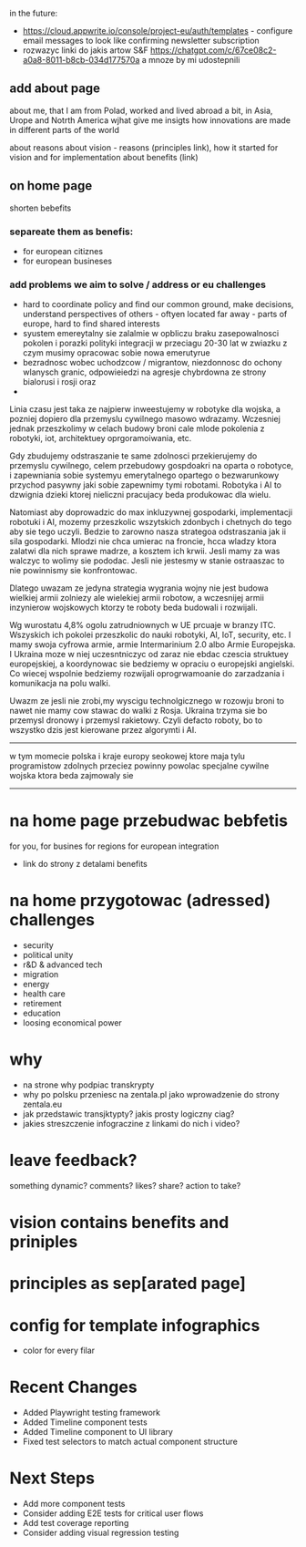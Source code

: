 in the future:
- https://cloud.appwrite.io/console/project-eu/auth/templates - configure email 
messages to look like confirming newsletter subscription
- rozwazyc linki do jakis artow S&F https://chatgpt.com/c/67ce08c2-a0a8-8011-b8cb-034d177570a a mnoze by mi udostepnili 

## add about page

about me, 
that I am from Polad, worked and lived abroad a bit, in Asia, Urope and Notrth America 
wjhat give me insigts how innovations are made in different parts of the world

about reasons
about vision - reasons (principles link), how it started
for vision and for implementation
about benefits (link)

## on home page

shorten bebefits

### separeate them as benefis:
- for european citiznes
- for european busineses

### add problems we aim to solve / address or eu challenges

* hard to coordinate policy and find our common ground, make decisions, understand perspectives of others - oftyen located far away - parts of europe, hard to find shared interests
* syustem emereytalny sie zalalmie w opbliczu braku zasepowalnosci pokolen i porazki polityki integracji w przeciagu 20-30 lat w zwiazku z czym musimy opracowac sobie nowa emerutyrue
* bezradnosc wobec uchodzcow / migrantow, niezdonnosc do ochony wlanysch granic, odpowieiedzi na agresje chybrdowna ze strony bialorusi i rosji oraz 
* 


Linia czasu jest taka ze najpierw inweestujemy w robotyke dla wojska, a pozniej dopiero dla przemyslu cywilnego masowo wdrazamy. Wczesniej jednak przeszkolimy w celach budowy broni cale mlode pokolenia z robotyki, iot, architektuey oprgoramoiwania, etc. 

Gdy zbudujemy odstraszanie te same zdolnosci przekierujemy do przemyslu cywilnego, celem przebudowy gospdoakri na oparta o robotyce, i zapewniania sobie systemyu emerytalnego opartego o bezwarunkowy przychod pasywny jaki sobie zapewnimy tymi robotami. Robotyka i AI to dzwignia dzieki ktorej nieliczni pracujacy beda produkowac dla wielu. 

Natomiast aby doprowadzic do max inkluzywnej gospodarki, implementacji robotuki i AI, mozemy przeszkolic wszytskich zdonbych i chetnych do tego aby sie tego uczyli. Bedzie to zarowno nasza strategoa odstraszania jak ii sila gospodarki. Mlodzi nie chca umierac na froncie, hcca wladzy ktora zalatwi dla nich sprawe madrze, a kosztem ich krwii. Jesli mamy za was walczyc to wolimy sie pododac. Jesli nie jestesmy w stanie ostraaszac to nie powinnismy sie konfrontowac. 

Dlatego uwazam ze jedyna strategia wygrania wojny nie jest budowa wielkiej armii zolniezy ale wielekiej armii robotow, a wczesnijej armii inzynierow wojskowych ktorzy te roboty beda budowali i rozwijali. 

Wg wurostatu 4,8% ogolu zatrudniownych w UE prcuaje w branzy ITC. Wszyskich ich pokolei przeszkolic do nauki robotyki, AI, IoT, security, etc. I mamy swoja cyfrowa armie, armie Intermarinium 2.0 albo Armie Europejska. I Ukraina moze w niej uczesntniczyc od zaraz nie ebdac czescia struktuey europejskiej, a koordynowac sie bedziemy w opraciu o europejski angielski. Co wiecej wspolnie bedziemy rozwijali oprogrwamoanie do zarzadzania i komunikacja na polu walki.

Uwazm ze jesli nie zrobi,my wyscigu technolgicznego w rozowju broni to nawet nie mamy cow stawac do walki z Rosja. Ukraina trzyma sie bo przemysl dronowy i przemysl rakietowy. Czyli defacto roboty, bo to wszystko dzis jest kierowane przez algorymti i AI. 

---

w tym momecie polska i kraje europy seokowej ktore maja tylu programistow zdolnych przeciez powinny powolac specjalne cywilne wojska ktora beda zajmowaly sie 


---

# na home page przebudwac bebfetis
for you, for busines
for regions
for european integration

+ link do strony z detalami benefits

# na home przygotowac (adressed) challenges

- security
- political unity
- r&D & advanced tech
- migration
- energy
- health care
- retirement 
- education
- loosing economical power

# why 
- na strone why podpiac transkrypty
- why po polsku przeniesc na zentala.pl jako wprowadzenie do strony zentala.eu
- jak przedstawic transjktypty? jakis prosty logiczny ciag? 
- jakies streszczenie infograczine z linkami do nich i video?

# leave feedback?
something dynamic?
comments? likes? 
share?
action to take?

# vision contains benefits and priniples

# principles as sep[arated page]

# config for template infographics

* color for every filar 

# Recent Changes
- Added Playwright testing framework
- Added Timeline component tests
- Added Timeline component to UI library
- Fixed test selectors to match actual component structure

# Next Steps
- Add more component tests
- Consider adding E2E tests for critical user flows
- Add test coverage reporting
- Consider adding visual regression testing 